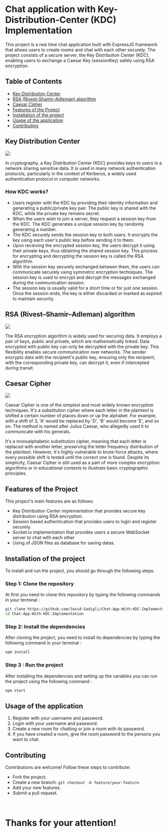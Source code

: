 # Chat application with Key-Distribution-Center (KDC) Implementation

This project is a real time chat application built with ExpressJS framework that allows users to create rooms and chat with each other securely. The project consists of a secure server, the Key Distribution Center (KDC), enabling users to exchange a Caesar Key (sessionKey) safely using RSA encryption. 

## Table of Contents 
* [Key Distribution Center](#key-distribution-center)
* [RSA (Rivest–Shamir–Adleman) algorithm](#rsa-rivestshamiradleman-algorithm)
* [Caesar Cipher](#caesar-cipher)
* [Features of the Project](#features-of-the-project)
* [Installation of the project](#installation-of-the-project)
* [Usage of the application](#usage-of-the-application)
* [Contributing](#contributing)


## Key Distribution Center
![](Chat-App-With-KDC-Implementation-main/readme_images/kdc_schema.jpg)

In cryptography, a Key Distribution Center (KDC) provides keys to users in a network sharing sensitive data. It is used in many network authentication protocols, particularly in the context of Kerberos, a widely used authentication protocol in computer networks.
### How KDC works? 
* Users register with the KDC by providing their identity information and generating a public/private key pair. The public key is shared with the KDC, while the private key remains secret.
* When the users wish to join a server, they request a session key from the KDC. The KDC generates a unique session key by randomly generating a number.
* The KDC securely sends the session key to both users. It encrypts the key using each user's public key before sending it to them.
* Upon receiving the encrypted session key, the users decrypt it using their private keys, thus obtaining the shared session key.
This process for encrypting and decrypting the session key is called the RSA algorithm.
* With the session key securely exchanged between them, the users can communicate securely using symmetric encryption techniques. The session key is used to encrypt and decrypt the messages exchanged during the communication session.
* The session key is usually valid for a short time or for just one session. Once the session ends, the key is either discarded or marked as expired to maintain security.

## RSA (Rivest–Shamir–Adleman) algorithm
![](Chat-App-With-KDC-Implementation-main/readme_images/rsa_image.png)

The RSA encryption algorithm is widely used for securing data. It employs a pair of keys, public and private, which are mathematically linked. Data encrypted with public key can only be decrypted with the private key. This flexibility enables secure communication over networks. The sender encrypts data with the recipient's public key, ensuring only the recipient, with the corresponding private key, can decrypt it, even if intercepted during transit.

## Caesar Cipher 
![](Chat-App-With-KDC-Implementation-main/readme_images/caesarcipher.png)

Caesar Cipher is one of the simplest and most widely known encryption techniques. It's a substitution cipher where each letter in the plaintext is shifted a certain number of places down or up the alphabet. For example, with a shift of 3, 'A' would be replaced by 'D', 'B' would become 'E', and so on. The method is named after Julius Caesar, who allegedly used it to communicate with his generals.

It's a monoalphabetic substitution cipher, meaning that each letter is replaced with another letter, preserving the letter frequency distribution of the plaintext. However, it's highly vulnerable to brute-force attacks, where every possible shift is tested until the correct one is found. Despite its simplicity, Caesar Cipher is still used as a part of more complex encryption algorithms or in educational contexts to illustrate basic cryptographic principles.

## Features of the Project 
This project's main features are as follows: 
* Key Distribution Center implementation that provides secure key distribution using RSA encryption.
* Session based authentication that provides users to login and register securely. 
* Socket.io implementation that provides users a secure WebSocket server to chat with each other
* Using of JSON files as database for saving datas.

## Installation of the project
To install and run the project, you should go through the following steps: 
### Step 1: Clone the repository
At first you need to clone this repository by typing the following commands in your terminal :
```sh 
git clone https://github.com/Javid-Sadigli/Chat-App-With-KDC-Implementation.git 
cd Chat-App-With-KDC-Implementation
```

### Step 2: Install the dependencies 
After cloning the project, you need to install its dependencies by typing the following command in your terminal : 
```sh 
npm install
```

### Step 3 : Run the project
After installing the dependencies and setting up the variables you can run the project using the following command : 

```sh 
npm start
```

## Usage of the application
1. Register with your username and password. 
2. Login with your username and password. 
3. Create a new room for chatting or join a room with its password. 
4. If you have created a room, give the room password to the persons 
   you want to chat. 

## Contributing
Contributions are welcome! Follow these steps to contribute:
* Fork the project.
* Create a new branch: `git checkout -b feature/your-feature`. 
* Add your new features.
* Submit a pull request. 

<br>

# Thanks for your attention! 
